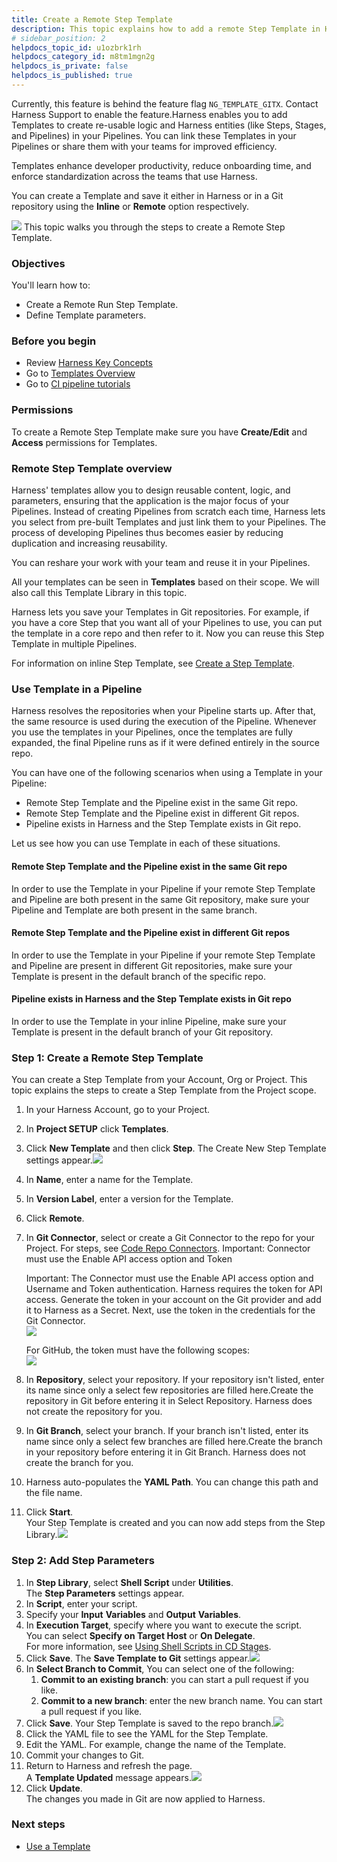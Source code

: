 ```yaml
---
title: Create a Remote Step Template
description: This topic explains how to add a remote Step Template in Harness.
# sidebar_position: 2
helpdocs_topic_id: u1ozbrk1rh
helpdocs_category_id: m8tm1mgn2g
helpdocs_is_private: false
helpdocs_is_published: true
---
```


Currently, this feature is behind the feature flag `NG_TEMPLATE_GITX`. Contact Harness Support to enable the feature.​Harness enables you to add Templates to create re-usable logic and Harness entities (like Steps, Stages, and Pipelines) in your Pipelines. You can link these Templates in your Pipelines or share them with your teams for improved efficiency.

Templates enhance developer productivity, reduce onboarding time, and enforce standardization across the teams that use Harness.

You can create a Template and save it either in Harness or in a Git repository using the **Inline** or **Remote** option respectively.

![](./static/create-a-remote-step-template-16.png)
This topic walks you through the steps to create a Remote Step Template.

### Objectives

You'll learn how to: 

* Create a Remote Run Step Template.​
* Define Template parameters.​

### Before you begin

* Review [Harness Key Concepts](../../first-gen/starthere-firstgen/harness-key-concepts.md)
* Go to [Templates Overview](template.md)
* Go to [CI pipeline tutorials](../../continuous-integration/ci-quickstarts/ci-pipeline-quickstart.md)

### Permissions

To create a Remote Step Template make sure you have **Create/Edit** and **Access** permissions for Templates.

### Remote Step Template overview

Harness' templates allow you to design reusable content, logic, and parameters, ensuring that the application is the major focus of your Pipelines.​ Instead of creating Pipelines from scratch each time, Harness lets you select from pre-built Templates and just link them to your Pipelines. The process of developing Pipelines thus becomes easier by reducing duplication and increasing reusability.

You can reshare your work with your team and reuse it in your Pipelines.​

All your templates can be seen in **Templates** based on their scope. ​We will also call this Template Library in this topic.

Harness lets you save your Templates in Git repositories.​ For example, if you have a core Step that you want all of your Pipelines to use, you can put the template in a core repo and then refer to it. Now you can reuse this Step Template in multiple Pipelines.

For information on inline Step Template, see [Create a Step Template](run-step-template-quickstart.md).

### Use Template in a Pipeline

Harness resolves the repositories when your Pipeline starts up. After that, the same resource is used during the execution of the Pipeline. Whenever you use the templates in your Pipelines, once the templates are fully expanded, the final Pipeline runs as if it were defined entirely in the source repo.​

You can have one of the following scenarios when using a Template in your Pipeline:

* Remote Step Template and the Pipeline exist in the same Git repo.
* Remote Step Template and the Pipeline exist in different Git repos.
* Pipeline exists in Harness and the Step Template exists in Git repo.

Let us see how you can use Template in each of these situations.

#### Remote Step Template and the Pipeline exist in the same Git repo

In order to use the Template in your Pipeline if your remote Step Template and Pipeline are both present in the same Git repository, make sure your Pipeline and Template are both present in the same branch.​

#### Remote Step Template and the Pipeline exist in different Git repos

In order to use the Template in your Pipeline if your remote Step Template and Pipeline are present in different Git repositories,​ make sure your Template is present in the default branch of the specific repo.

#### Pipeline exists in Harness and the Step Template exists in Git repo

In order to use the Template in your inline Pipeline​, make sure your Template is present in the default branch of your Git repository.

### Step 1: Create a Remote Step Template

You can create a Step Template from your Account, Org or Project. This topic explains the steps to create a Step Template from the Project scope.

1. In your Harness Account, go to your Project.
2. In **Project SETUP** click **Templates**.
3. Click **New Template** and then click **Step**. The Create New Step Template settings appear.![](./static/create-a-remote-step-template-17.png)
4. In **Name**, enter a name for the Template.
5. In **Version Label**, enter a version for the Template.
6. Click **Remote**.
7. In **Git Connector**, select or create a Git Connector to the repo for your Project. For steps, see [Code Repo Connectors](/docs/platform/7_Connectors/Code-Repositories/). Important: Connector must use the Enable API access option and Token
   
   Important: The Connector must use the Enable API access option and Username and Token authentication. Harness requires the token for API access. Generate the token in your account on the Git provider and add it to Harness as a Secret. Next, use the token in the credentials for the Git Connector.​​  
   ![](./static/create-a-remote-step-template-18.png)
   
   For GitHub, the token must have the following scopes:
   ​  
   ![](./static/create-a-remote-step-template-19.png)
   
8. In **Repository**, select your repository. If your repository isn't listed, enter its name since only a select few repositories are filled here.​Create the repository in Git before entering it in Select Repository. Harness does not create the repository for you.
9. In **Git Branch**, select your branch. If your branch isn't listed, enter its name since only a select few branches are filled here.​Create the branch in your repository before entering it in Git Branch. Harness does not create the branch for you.​
10. Harness auto-populates the **YAML Path**. You can change this path and the file name.
11. Click **Start**.​  
Your Step Template is created and you can now add steps from the Step Library.![](./static/create-a-remote-step-template-20.png)

### Step 2: Add Step Parameters

1. In **Step Library**, select **Shell Script** under **Utilities**.  
The **Step Parameters** settings appear.​
2. ​In **Script**, enter your script.
3. Specify your **Input** **Variables** and **Output** **Variables**.
4. In **Execution Target**,​ specify where you want to execute the script.  
You can select **Specify on Target Host** or **On Delegate**.  
For more information, see [Using Shell Scripts in CD Stages](../../continuous-delivery/cd-execution/cd-general-steps/using-shell-scripts.md).
5. Click **Save**. The **Save Template to Git** settings appear.![](./static/create-a-remote-step-template-21.png)
6. In **Select Branch to Commit**, You can select one of the following:
	1. **Commit to an existing branch**: you can start a pull request if you like.​
	2. **Commit to a new branch**:​ enter the new branch name. You can start a pull request if you like.
7. Click **Save**. Your Step Template is saved to the repo branch.​![](./static/create-a-remote-step-template-22.png)
8. Click the YAML file to see the YAML for the Step Template.
9. Edit the YAML. For example, change the name of the Template.​
10. Commit your changes to Git.​
11. Return to Harness and refresh the page.​​  
A **Template Updated** message appears.![](./static/create-a-remote-step-template-23.png)
12. Click **Update**.  
The changes you made in Git are now applied to Harness.​​

### Next steps

* [Use a Template](use-a-template.md)

